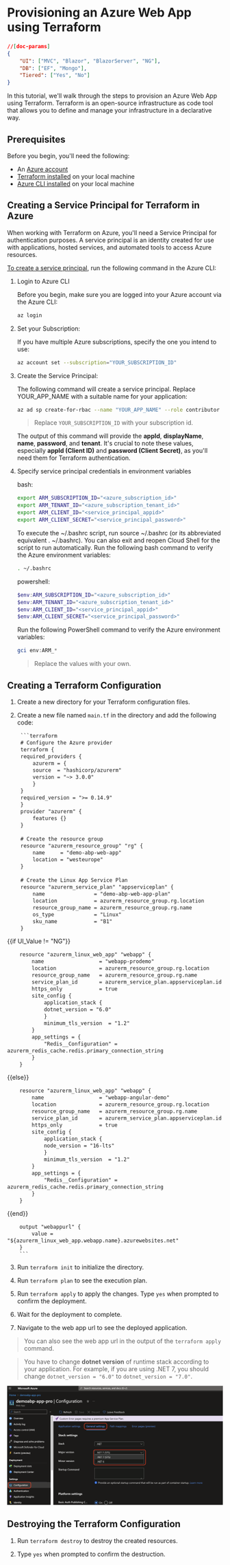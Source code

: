 # Provisioning an Azure Web App using Terraform

````json
//[doc-params]
{
    "UI": ["MVC", "Blazor", "BlazorServer", "NG"],
    "DB": ["EF", "Mongo"],
    "Tiered": ["Yes", "No"]
}
````

In this tutorial, we'll walk through the steps to provision an Azure Web App using Terraform. Terraform is an open-source infrastructure as code tool that allows you to define and manage your infrastructure in a declarative way.

## Prerequisites

Before you begin, you'll need the following:

- An [Azure account](https://azure.microsoft.com/en-us/free/)
- [Terraform installed](https://developer.hashicorp.com/terraform/downloads) on your local machine 
- [Azure CLI installed](https://docs.microsoft.com/en-us/cli/azure/install-azure-cli) on your local machine

## Creating a Service Principal for Terraform in Azure

When working with Terraform on Azure, you'll need a Service Principal for authentication purposes. A service principal is an identity created for use with applications, hosted services, and automated tools to access Azure resources.

[To create a service principal](https://learn.microsoft.com/en-us/azure/developer/terraform/authenticate-to-azure?tabs=bash#create-a-service-principal), run the following command in the Azure CLI:

1. Login to Azure CLI

    Before you begin, make sure you are logged into your Azure account via the Azure CLI:
    ```bash
    az login
    ```

2. Set your Subscription:

    If you have multiple Azure subscriptions, specify the one you intend to use:
    ```bash
    az account set --subscription="YOUR_SUBSCRIPTION_ID"
    ```

3. Create the Service Principal:

    The following command will create a service principal. Replace YOUR_APP_NAME with a suitable name for your application:
    ```bash
    az ad sp create-for-rbac --name "YOUR_APP_NAME" --role contributor --scopes /subscriptions/YOUR_SUBSCRIPTION_ID
    ```
    > Replace `YOUR_SUBSCRIPTION_ID` with your subscription id.

    The output of this command will provide the **appId**, **displayName**, **name**, **password**, and **tenant**. It's crucial to note these values, especially **appId (Client ID)** and **password (Client Secret)**, as you'll need them for Terraform authentication.

4. Specify service principal credentials in environment variables

    bash:
    ```bash
    export ARM_SUBSCRIPTION_ID="<azure_subscription_id>"
    export ARM_TENANT_ID="<azure_subscription_tenant_id>"
    export ARM_CLIENT_ID="<service_principal_appid>"
    export ARM_CLIENT_SECRET="<service_principal_password>"
    ```
    To execute the ~/.bashrc script, run source ~/.bashrc (or its abbreviated equivalent . ~/.bashrc). You can also exit and reopen Cloud Shell for the script to run automatically.
    Run the following bash command to verify the Azure environment variables:
    ```bash
    . ~/.bashrc
    ```
    powershell:
    ```powershell
    $env:ARM_SUBSCRIPTION_ID="<azure_subscription_id>"
    $env:ARM_TENANT_ID="<azure_subscription_tenant_id>"
    $env:ARM_CLIENT_ID="<service_principal_appid>"
    $env:ARM_CLIENT_SECRET="<service_principal_password>"
    ```
    Run the following PowerShell command to verify the Azure environment variables:
    ```powershell
    gci env:ARM_*
    ```
    > Replace the values with your own.

## Creating a Terraform Configuration

1. Create a new directory for your Terraform configuration files.

2. Create a new file named `main.tf` in the directory and add the following code:

        ```terraform
        # Configure the Azure provider
        terraform {
        required_providers {
            azurerm = {
            source  = "hashicorp/azurerm"
            version = "~> 3.0.0"
            }
        }
        required_version = ">= 0.14.9"
        }
        provider "azurerm" {
            features {}
        }

        # Create the resource group
        resource "azurerm_resource_group" "rg" {
            name     = "demo-abp-web-app"
            location = "westeurope"
        }

        # Create the Linux App Service Plan
        resource "azurerm_service_plan" "appserviceplan" {
            name                = "demo-abp-web-app-plan"
            location            = azurerm_resource_group.rg.location
            resource_group_name = azurerm_resource_group.rg.name
            os_type             = "Linux"
            sku_name            = "B1"
        }

{{if UI_Value != "NG"}}

        resource "azurerm_linux_web_app" "webapp" {
            name                  = "webapp-prodemo"
            location              = azurerm_resource_group.rg.location
            resource_group_name   = azurerm_resource_group.rg.name
            service_plan_id       = azurerm_service_plan.appserviceplan.id
            https_only            = true
            site_config {
                application_stack {
                dotnet_version = "6.0"
                }
                minimum_tls_version  = "1.2"
            }
            app_settings = {
                "Redis__Configuration" = azurerm_redis_cache.redis.primary_connection_string
            }
        }
{{else}}

        resource "azurerm_linux_web_app" "webapp" {
            name                  = "webapp-angular-demo"
            location              = azurerm_resource_group.rg.location
            resource_group_name   = azurerm_resource_group.rg.name
            service_plan_id       = azurerm_service_plan.appserviceplan.id
            https_only            = true
            site_config {
                application_stack {
                node_version = "16-lts"
                }
                minimum_tls_version  = "1.2"
            }
            app_settings = {
                "Redis__Configuration" = azurerm_redis_cache.redis.primary_connection_string
            }
        }
{{end}}

        

        output "webappurl" {
            value = "${azurerm_linux_web_app.webapp.name}.azurewebsites.net"
        }
        ```

3. Run `terraform init` to initialize the directory.

4. Run `terraform plan` to see the execution plan.

5. Run `terraform apply` to apply the changes. Type `yes` when prompted to confirm the deployment.

6. Wait for the deployment to complete.

7. Navigate to the web app url to see the deployed application.

> You can also see the web app url in the output of the `terraform apply` command.

> You have to change **dotnet version** of runtime stack according to your application. For example, if you are using .NET 7, you should change `dotnet_version = "6.0"` to `dotnet_version = "7.0"`.

![Azure Web App](../../../images/azure-deploy-runtime-stack.png)

## Destroying the Terraform Configuration

1. Run `terraform destroy` to destroy the created resources.

2. Type `yes` when prompted to confirm the destruction.

